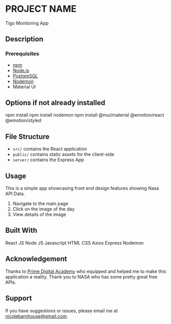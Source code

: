 # PROJECT NAME

Tigo Monitoring App

## Description



### Prerequisites

- [npm](https://www.npmjs.com)
- [Node.js](https://nodejs.org/en/)
- [PostgreSQL](https://www.postgresql.org)
- [Nodemon](https://nodemon.io)
- Material UI

## Options if not already installed

npm install
npm install nodemon
npm install @mui/material @emotion/react @emotion/styled

## File Structure

- `src/` contains the React application
- `public/` contains static assets for the client-side
- `server/` contains the Express App

## Usage

This is a simple app showcasing front end design features showing Nasa API Data.

1. Navigate to the main page
2. Click on the image of the day
3. View details of the image

## Built With

React JS
Node JS
Javascript
HTML
CSS
Axios
Express
Nodemon

## Acknowledgement

Thanks to [Prime Digital Academy](www.primeacademy.io) who equipped and helped me to make this application a reality. Thank you to NASA who has some pretty great free APIs.

## Support

If you have suggestions or issues, please email me at [nicolebarnhouse@gmail.com](mailto:nicolebarnhouse@gmail.com).
